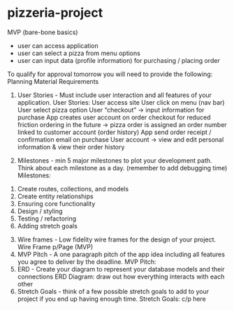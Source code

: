 # pizzeria-project

MVP (bare-bone basics)
-	user can access application
-	user can select a pizza from menu options 
-	user can input data (profile information) for purchasing / placing order 

To qualify for approval tomorrow you will need to provide the following:
Planning Material Requirements
1.	User Stories - Must include user interaction and all features of your application.
User Stories: 
User access site 
User click on menu (nav bar)
User select pizza option 
User “checkout” -> input information for purchase 
App creates user account on order checkout for reduced friction ordering in the future -> pizza order is assigned an order number linked to customer account (order history)
App send order receipt / confirmation email on purchase 
User account -> view and edit personal information & view their order history 

2.	Milestones - min 5 major milestones to plot your development path. Think about each milestone as a day. (remember to add debugging time)
Milestones: 
1)	Create routes, collections, and models
2)	Create entity relationships 
3)	Ensuring core functionality
4)	Design / styling 
5)	Testing / refactoring 
6)	Adding stretch goals 

3.	Wire frames - Low fidelity wire frames for the design of your project.
Wire Frame p/Page (MVP)
4.	MVP Pitch - A one paragraph pitch of the app idea including all features you agree to deliver by the deadline.
MVP Pitch: 
5.	ERD - Create your diagram to represent your database models and their connections
ERD Diagram: draw out how everything interacts with each other 
6.	Stretch Goals - think of a few possible stretch goals to add to your project if you end up having enough time.
Stretch Goals: c/p here 

